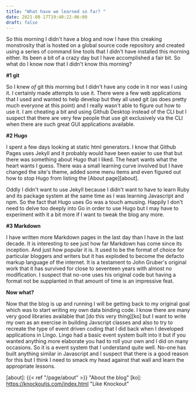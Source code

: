 ```yaml
---
title: "What have we learned so far? "
date: 2021-08-17T19:40:22-06:00
draft: false
---
```


So this morning I didn't have a blog and now I have this creaking monstrosity that is hosted on a global source code repository and created using a series of command line tools that I didn't have installed this morning either. Its been a bit of a crazy day but I have accomplished a fair bit. So what do I know now that I didn't know this morning?

**\#1 git**

So I knew *of* git this morning but I didn't have any code in it nor was I using it. I certainly made attempts to use it. There were a few web applications that I used and wanted to help develop but they all used git (as does pretty much everyone at this point) and I really wasn't able to figure out how to use it. I am cheating a bit and using Github Desktop instead of the CLI but I suspect that there are very few people that use git exclusively via the CLI when there are such great GUI applications available.

**\#2 Hugo**

I spent a few days looking at static html generators. I know that Github Pages uses Jekyll and it probably would have been easier to use that but there was something about Hugo that I liked. The heart wants what the heart wants I guess. There was a small learning curve involved but I have changed the site's theme, added some menu items and even figured out how to stop Hugo from listing the [About page][about].

Oddly I didn't want to use Jekyll because I didn't want to have to learn Ruby and its package system at the same time as I was learning Javascript and npm. So the fact that Hugo uses Go was a touch amusing. Happily I don't need to delve too deeply into Go in order to use Hugo but I may have to experiment with it a bit more if I want to tweak the blog any more.

**\#3 Markdown**

I have written more Markdown pages in the last day than I have in the last decade. It is interesting to see just how far Markdown has come since its inception. And just how popular it is. It used to be the format of choice for particular bloggers and writers but it has exploded to become the defacto markup language of the internet. It is a testament to John Gruber's original work that it has survived for close to seventeen years with almost no modification. I suspect that no-one uses his original code but having a format not be supplanted in that amount of time is an impressive feat.

**Now what?**

Now that the blog is up and running I will be getting back to my original goal which was to start writing my own data binding code. I know there are many very good libraries available that [do this very thing][ko] but I want to write my own as an exercise in building Javscript classes and also to try to recreate the type of event driven coding that I did back when I developed applications in Lingo. Lingo had a basic event system built into it but if you wanted anything more elaborate you had to roll your own and I did on many occasions. So it is a event system that I understand quite well. No-one has built anything similar in Javascript and I suspect that there is a good reason for this but I think I need to smack my head against that wall and learn the appropriate lessons.

[about]: {{< ref "/page/about" >}} "About the blog"
[ko]: https://knockoutjs.com/index.html "Like Knockout"